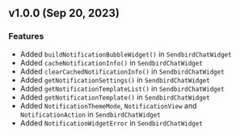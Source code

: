 ## v1.0.0 (Sep 20, 2023)

### Features
- Added `buildNotificationBubbleWidget()` in `SendbirdChatWidget`
- Added `cacheNotificationInfo()` in `SendbirdChatWidget`
- Added `clearCachedNotificationInfo()` in `SendbirdChatWidget`
- Added `getNotificationSettings()` in `SendbirdChatWidget`
- Added `getNotificationTemplateList()` in `SendbirdChatWidget`
- Added `getNotificationTemplate()` in `SendbirdChatWidget`
- Added `NotificationThemeMode`, `NotificationView` and `NotificationAction` in `SendbirdChatWidget`
- Added `NotificationWidgetError` in `SendbirdChatWidget`
